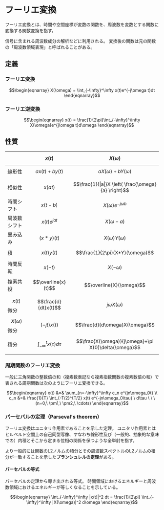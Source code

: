 # フーリエ変換

フーリエ変換とは、時間や空間座標が変数の関数を、周波数を変数とする関数に変換する関数変換を指す。

信号に含まれる周波数成分の解析などに利用される。
変換後の関数は元の関数の「周波数領域表現」と呼ばれることがある。

## 定義

### フーリエ変換

$$\begin{eqnarray}
X(\omega) = \int_{-\infty}^\infty x(t)e^{-j\omega t}dt
\end{eqnarray}$$

### フーリエ逆変換

$$\begin{eqnarray}
x(t) = \frac{1}{2\pi}\int_{-\infty}^\infty X(\omega)e^{j\omega t}d\omega
\end{eqnarray}$$

## 性質

|| $$x(t)$$ | $$X(\omega)$$ |
|----|----|----|
|線形性| $$ax(t)+by(t)$$ | $$aX(\omega)+bY(\omega)$$ |
|相似性| $$x(at)$$ | $$\frac{1}{\|a\|}X \left( \frac{\omega}{a} \right)$$ |
|時間シフト| $$x(t-b)$$ | $$X(\omega)e^{-j\omega b}$$ |
|周波数シフト| $$x(t)e^{jat}$$ | $$X(\omega - a)$$ |
|畳み込み| $$(x * y)(t)$$ | $$X(\omega)Y(\omega)$$ |
|積| $$x(t)y(t)$$ | $$\frac{1}{2\pi}(X*Y)(\omega)$$ |
|時間反転| $$x(-t)$$ | $$X(-\omega)$$ |
|複素共役| $$\overline{x}(t)$$ | $$\overline{X}(\omega)$$ |
| $$x(t)$$微分| $$\frac{d}{dt}x(t)$$ | $$j\omega X(\omega)$$ |
| $$X(\omega)$$微分| $$(-jt)x(t)$$ | $$\frac{d}{d\omega}X(\omega)$$ |
|積分| $$\int_{-\infty}^t x(\tau) d\tau$$ | $$\frac{X(\omega)}{j\omega}+\pi X(0)\delta(\omega)$$ |

### 周期関数のフーリエ変換

一般に三角関数の整数倍の和（複素数表記なら複素指数関数の複素数倍の和）で表される周期関数は次のようにフーリエ変換できる。

$$\begin{eqnarray}
x(t) &=& \sum_{n=-\infty}^\infty c_n e^{jn\omega_0t} \\
c_n &=& \frac{1}{T} \int_{-T/2}^{T/2} x(t) e^{-jn\omega_0\tau} \ d\tau \ \ \ (n=0,\ \pm1,\ \pm2,\ \cdots)
\end{eqnarray}$$

### パーセバルの定理（Parseval's theorem）

フーリエ変換はユニタリ作用素であることを示した定理。
ユニタリ作用素とはヒルベルト空間上の自己同型写像、すなわち線形性及び（一般的、抽象的な意味での）内積とそこから定まる位相の関係を保つような全単射を指す。

より一般的には関数のL2ノルムの積分とその周波数スペクトルのL2ノルムの積分が一致することを示した**プランシュレルの定理**がある。

#### パーセバルの等式

パーセバルの定理から導き出される等式。
時間領域におけるエネルギーと周波数領域におけるエネルギーが等しくなることを示している。

$$\begin{eqnarray}
\int_{-\infty}^\infty |x(t)|^2 dt = \frac{1}{2\pi} \int_{-\infty}^\infty |X(\omega)|^2 d\omega
\end{eqnarray}$$
